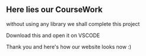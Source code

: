 ## Here lies our CourseWork 

without using any library we shall complete this project 

Download this and open it on VSCODE 

Thank you and here's how our website looks now  :)

